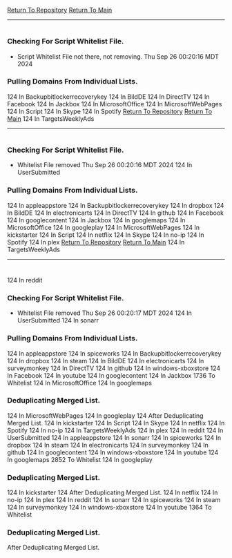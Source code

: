 [Return To Repository](https://github.com/DigitalWarrior/piholeparser/)
[Return To Main](https://github.com/DigitalWarrior/piholeparser/blob/master/RecentRunLogs/Mainlog.md)
____________________________________
# 
### Checking For Script Whitelist File.
* Script Whitelist File not there, not removing. Thu Sep 26 00:20:16 MDT 2024
### Pulling Domains From Individual Lists.
124 In Backupbitlockerrecoverykey
124 In BildDE
124 In DirectTV
124 In Facebook
124 In Jackbox
124 In MicrosoftOffice
124 In MicrosoftWebPages
124 In Script
124 In Skype
124 In Spotify
[Return To Repository](https://github.com/DigitalWarrior/piholeparser/)
[Return To Main](https://github.com/DigitalWarrior/piholeparser/blob/master/RecentRunLogs/Mainlog.md)
124 In TargetsWeeklyAds
____________________________________
# 
### Checking For Script Whitelist File.
* Whitelist File removed Thu Sep 26 00:20:16 MDT 2024
124 In UserSubmitted
### Pulling Domains From Individual Lists.
124 In appleappstore
124 In Backupbitlockerrecoverykey
124 In dropbox
124 In BildDE
124 In electronicarts
124 In DirectTV
124 In github
124 In Facebook
124 In googlecontent
124 In Jackbox
124 In googlemaps
124 In MicrosoftOffice
124 In googleplay
124 In MicrosoftWebPages
124 In kickstarter
124 In Script
124 In netflix
124 In Skype
124 In no-ip
124 In Spotify
124 In plex
[Return To Repository](https://github.com/DigitalWarrior/piholeparser/)
[Return To Main](https://github.com/DigitalWarrior/piholeparser/blob/master/RecentRunLogs/Mainlog.md)
124 In TargetsWeeklyAds
____________________________________
# 
124 In reddit
### Checking For Script Whitelist File.
* Whitelist File removed Thu Sep 26 00:20:17 MDT 2024
124 In UserSubmitted
124 In sonarr
### Pulling Domains From Individual Lists.
124 In appleappstore
124 In spiceworks
124 In Backupbitlockerrecoverykey
124 In dropbox
124 In steam
124 In BildDE
124 In electronicarts
124 In surveymonkey
124 In DirectTV
124 In github
124 In windows-xboxstore
124 In Facebook
124 In youtube
124 In googlecontent
124 In Jackbox
1736 To Whitelist
124 In MicrosoftOffice
124 In googlemaps
### Deduplicating Merged List.
124 In MicrosoftWebPages
124 In googleplay
124 After Deduplicating Merged List.
124 In kickstarter
124 In Script
124 In Skype
124 In netflix
124 In Spotify
124 In no-ip
124 In TargetsWeeklyAds
124 In plex
124 In reddit
124 In UserSubmitted
124 In appleappstore
124 In sonarr
124 In spiceworks
124 In dropbox
124 In steam
124 In electronicarts
124 In surveymonkey
124 In github
124 In googlecontent
124 In windows-xboxstore
124 In youtube
124 In googlemaps
2852 To Whitelist
124 In googleplay
### Deduplicating Merged List.
124 In kickstarter
124 After Deduplicating Merged List.
124 In netflix
124 In no-ip
124 In plex
124 In reddit
124 In sonarr
124 In spiceworks
124 In steam
124 In surveymonkey
124 In windows-xboxstore
124 In youtube
1364 To Whitelist
### Deduplicating Merged List.
 After Deduplicating Merged List.
